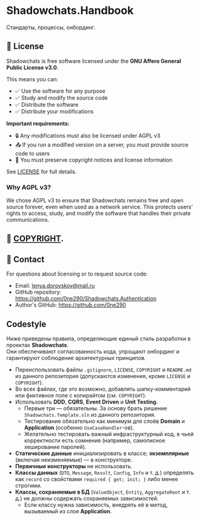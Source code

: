 # Shadowchats.Handbook

Стандарты, процессы, онбординг.

## 📄 License

Shadowchats is free software licensed under the **GNU Affero General Public License v3.0**.

This means you can:
- ✅ Use the software for any purpose
- ✅ Study and modify the source code
- ✅ Distribute the software
- ✅ Distribute your modifications

**Important requirements:**
- 🔒 Any modifications must also be licensed under AGPL v3
- 📤 If you run a modified version on a server, you must provide source code to users
- 📝 You must preserve copyright notices and license information

See [LICENSE](LICENSE) for full details.

### Why AGPL v3?
We chose AGPL v3 to ensure that Shadowchats remains free and open source forever, even when used as a network service. This protects users' rights to access, study, and modify the software that handles their private communications.

## 📄 [COPYRIGHT](COPYRIGHT).

## 📧 Contact

For questions about licensing or to request source code:
- Email: lenya.dorovskoy@mail.ru
- GitHub repository: https://github.com/0ne290/Shadowchats.Authentication
- Author's GitHub: https://github.com/0ne290

## Codestyle

Ниже приведены правила, определяющие единый стиль разработки в проектах **Shadowchats**.  
Они обеспечивают согласованность кода, упрощают онбординг и гарантируют соблюдение архитектурных принципов.  

- Переиспользовать файлы `.gitignore`, `LICENSE`, `COPYRIGHT` и `README.md` из данного репозитория (допускаются изменения, кроме `LICENSE` и `COPYRIGHT`).  
- Во всех файлах, где это возможно, добавлять шапку-комментарий или фиктивное поле с копирайтом (см. `COPYRIGHT`).  
- Использовать **DDD**, **CQRS**, **Event Driven** и **Unit Testing**.  
  - Первые три — обязательны. За основу брать решение `Shadowchats.Template.sln` из данного репозитория.  
  - Тестирование обязательно как минимум для слоёв **Domain** и **Application** (особенно `UseCaseHandler`-ов).  
  - Желательно тестировать важный инфраструктурный код, в чьей корректности есть сомнения (например, самописное хеширование паролей).  
- **Статические данные** инициализировать в классе; **экземплярные** (включая неизменяемые) — в конструкторе.  
- **Первичные конструкторы** не использовать.  
- **Классы данных** (`DTO`, `Message`, `Result`, `Config`, `Info` и т. д.) определять как `record` со свойствами `required { get; init; }` либо менее строгими.  
- **Классы, сохраняемые в БД** (`ValueObject`, `Entity`, `AggregateRoot` и т. д.) не должны содержать сохраняемых зависимостей.  
  - Если классу нужна зависимость, внедрять её в метод, вызываемый из слоя **Application**.  
